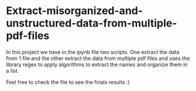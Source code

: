 # Extract-misorganized-and-unstructured-data-from-multiple-pdf-files
In this project we have in the ipynb file two scripts. One extract the data from 1 file and the other extract the data from multiple pdf files and uses the library regex to apply algorithms to extract the names and organize them in a list.

Feel free to check the file to see the finals results :)
